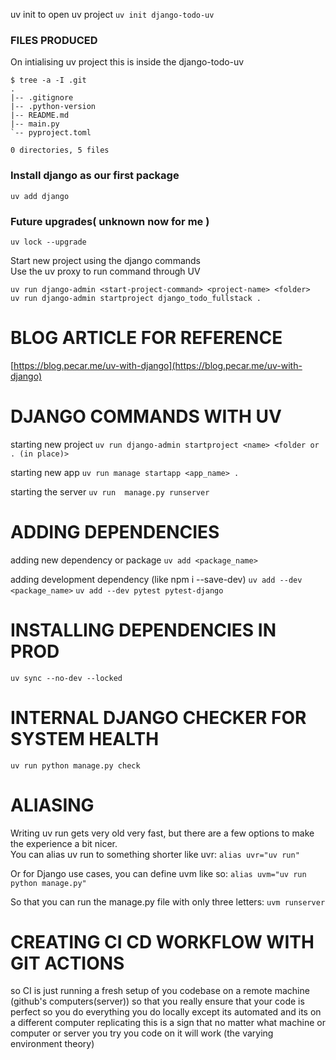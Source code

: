 uv init to open uv project
    `uv init django-todo-uv`


### FILES PRODUCED

On intialising uv project 
this is inside the django-todo-uv
```
$ tree -a -I .git
.
|-- .gitignore
|-- .python-version
|-- README.md
|-- main.py
`-- pyproject.toml

0 directories, 5 files
```

### Install django as our first package
```
uv add django
```
### Future upgrades( unknown now for me ) 
```
uv lock --upgrade
```
Start new project using the django commands  
Use the uv proxy to run command through UV
```
uv run django-admin <start-project-command> <project-name> <folder>
uv run django-admin startproject django_todo_fullstack .
```


# BLOG ARTICLE FOR REFERENCE
[https://blog.pecar.me/uv-with-django](https://blog.pecar.me/uv-with-django)

# DJANGO COMMANDS WITH UV

starting new project
`uv run django-admin startproject <name> <folder or . (in place)>`

starting new app
`uv run manage startapp <app_name> .`

starting the server
`uv run  manage.py runserver`

# ADDING DEPENDENCIES
adding new dependency or package
`uv add <package_name>`

adding development dependency (like npm i --save-dev)
`uv add --dev <package_name>`
`uv add --dev pytest pytest-django`

# INSTALLING DEPENDENCIES IN PROD
`uv sync --no-dev --locked`


# INTERNAL DJANGO CHECKER FOR SYSTEM HEALTH
`uv run python manage.py check`

# ALIASING
Writing uv run gets very old very fast, but there are a few options to make the experience a bit nicer.  
You can alias uv run to something shorter like uvr:
`alias uvr="uv run"`

Or for Django use cases, you can define uvm like so:
`alias uvm="uv run python manage.py"`

So that you can run the manage.py file with only three letters:
`uvm runserver`

# CREATING CI CD WORKFLOW WITH GIT ACTIONS
so CI  is just running a fresh setup of you codebase on a remote machine (github's computers(server))
so that you really ensure that your code is perfect
so you do everything you do locally except its automated and its on a different computer
replicating this is a sign that no matter what machine or computer or server you try you code on
it will work (the varying environment theory)
